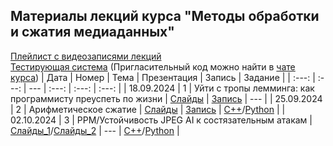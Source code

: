 ## Материалы лекций курса "Методы обработки и сжатия медиаданных"

[Плейлист с видеозаписями лекций](https://www.youtube.com/playlist?list=PLhe7c-LCgl4IgY0a3RPwCt-YwL-dPxLvb)
\
[Тестирующая система](https://fall.cv-gml.ru) (Пригласительный код можно найти в [чате курса](https://t.me/vgcourse2024))
| Дата | Номер | Тема | Презентация | Запись | Задание |
| :---: | :---: | --- | :---: | :---: | :---: |
| 18.09.2024 | 1 | Уйти с тропы лемминга: как программисту преуспеть по жизни | [Слайды](https://github.com/vg-courses/autumn-bachelor-course/blob/main/01-lecture/Уйти%20с%20тропы%20лемминга.%20Как%20программисту%20преуспеть%20по%20жизни.pptx) | [Запись](https://www.youtube.com/watch?v=iCqhN6FnuQQ&t=1s&pp=ygUY0LXQttC40Log0LIg0LzQsNGC0LDQvdC1) | --- |
| 25.09.2024 | 2 | Арифметическое сжатие | [Слайды](https://github.com/vg-courses/autumn-bachelor-course/blob/main/02-lecture/Арифметическое%20сжатие.pptx) | [Запись](https://www.youtube.com/watch?v=Cmoc3pTGNJ0&list=PLhe7c-LCgl4IgY0a3RPwCt-YwL-dPxLvb&index=2&pp=iAQB) | [C++](https://fall.cv-gml.ru/course/53/task/2)/[Python](https://fall.cv-gml.ru/course/53/task/3) |
| 02.10.2024 | 3 | PPM/Устойчивость JPEG AI к состязательным атакам | [Слайды_1](https://github.com/vg-courses/autumn-bachelor-course/blob/main/03-lecture/Арифметическое%20сжатие%20PPM.pptx)/[Слайды_2](https://github.com/vg-courses/autumn-bachelor-course/blob/main/03-lecture/Новые%20стандарты%20сжатия%20и%20устойчивость%20JPEG%20AI%20к%20состязательным%20атакам.pdf) | --- | [C++](https://fall.cv-gml.ru/course/53/task/4)/[Python](https://fall.cv-gml.ru/course/53/task/5) |
